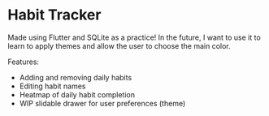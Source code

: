 # Habit Tracker

Made using Flutter and SQLite as a practice! 
In the future, I want to use it to learn to apply themes and allow the user to choose the main color.

Features:
* Adding and removing daily habits
* Editing habit names
* Heatmap of daily habit completion
* WIP slidable drawer for user preferences (theme)
